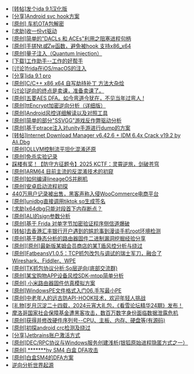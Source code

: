 + [[转帖]发个ida 9.1汉化版](https://bbs.kanxue.com/thread-286390.htm)
+ [[分享]Android svc hook方案](https://bbs.kanxue.com/thread-286308.htm)
+ [[原创]  车机OTA包解密](https://bbs.kanxue.com/thread-285256.htm)
+ [[求助]收一份vt驱动](https://bbs.kanxue.com/thread-286431.htm)
+ [[原创]简单的"DACLs 和 ACEs"利用之阻塞进程句柄](https://bbs.kanxue.com/thread-285347.htm)
+ [[原创]手搓Nt*或Zw*函数，避免被hook 支持x86_x64](https://bbs.kanxue.com/thread-284264.htm)
+ [[原创]量子注入（Quantum Injection）](https://bbs.kanxue.com/thread-286423.htm)
+ [[下载]工作助手--工作的好帮手](https://bbs.kanxue.com/thread-286430.htm)
+ [[讨论]frida在iOS/macOS的注入](https://bbs.kanxue.com/thread-286429.htm)
+ [[分享]ida 9.1 pro](https://bbs.kanxue.com/thread-285999.htm)
+ [[原创]C/C++ x86 x64 自写劫持补丁 方法大杂烩](https://bbs.kanxue.com/thread-282745.htm)
+ [[讨论]逆向的终点是卖课，准备卖课了。](https://bbs.kanxue.com/thread-286427.htm)
+ [[原创]五菱AES DFA。如今弯道今犹在，不见当年过弯人 !](https://bbs.kanxue.com/thread-284612.htm)
+ [[原创]ttEncrypt加密逆向分析（详细版）](https://bbs.kanxue.com/thread-286273.htm)
+ [[原创]Android风控详细解读以及对照工具](https://bbs.kanxue.com/thread-286120.htm)
+ [[原创]简单的部分"SSVGG"游戏反作弊驱动分析](https://bbs.kanxue.com/thread-286409.htm)
+ [[原创]基于ptrace注入对unity手游进行dump的方案](https://bbs.kanxue.com/thread-286222.htm)
+ [[转帖]Internet Download Manager v6.42.6 + IDM 6.4x Crack v19.2 by Ali.Dbg](https://bbs.kanxue.com/thread-281044.htm)
+ [[原创]OLLVM控制流平坦化混淆还原](https://bbs.kanxue.com/thread-286151.htm)
+ [[原创]免杀实验记录](https://bbs.kanxue.com/thread-286433.htm)
+ [踩楼有奖！【防守方征题令】2025 KCTF：灵霄逆旅，剑破苍穹](https://bbs.kanxue.com/thread-286311.htm)
+ [[原创]ARM64 目前主流的反混淆技术的初窥](https://bbs.kanxue.com/thread-285567.htm)
+ [[原创]如何编译lineageOS并刷机](https://bbs.kanxue.com/thread-286426.htm)
+ [[原创]安卓启动流程初探](https://bbs.kanxue.com/thread-285949.htm)
+ [440万用户记录被出售，黑客声称入侵WooCommerce电商平台](https://bbs.kanxue.com/thread-286435.htm)
+ [[原创]unidbg直接调用tiktok so生成签名](https://bbs.kanxue.com/thread-285623.htm)
+ [[求助]x64dbg只能对段首下内存断点？](https://bbs.kanxue.com/thread-286434.htm)
+ [[原创]ALI的sign参数分析](https://bbs.kanxue.com/thread-284292.htm)
+ [[原创]基于  Frida  对单字节加密验证程序侧信道爆破](https://bbs.kanxue.com/thread-281796.htm)
+ [[转帖]去香港汇丰银行开户遇到的尴尬事到漫谈手机root环境检测](https://bbs.kanxue.com/thread-285754.htm)
+ [[原创]基于静态分析的路由器固件二进制漏洞挖掘经验分享](https://bbs.kanxue.com/thread-286055.htm)
+ [[原创][原创]最新版某姆会员商店的某T盾风控分析与绕过](https://bbs.kanxue.com/thread-286243.htm)
+ [[原创]FatbeansV1.0.5：TCP抓包改包与调试的瑞士军刀，融合了Wireshark、Fiddler、WPE](https://bbs.kanxue.com/thread-284571.htm)
+ [[原创]TK抓包协议分析:So层逆向(底部交流群)](https://bbs.kanxue.com/thread-286046.htm)
+ [[原创]某宝购物APP设备风控SDK-mtop简单分析](https://bbs.kanxue.com/thread-284241.htm)
+ [[原创] 小米路由器固件仿真模拟方案](https://bbs.kanxue.com/thread-282034.htm)
+ [[原创]WindowsPE文件格式入门06.手写最小PE](https://bbs.kanxue.com/thread-286417.htm)
+ [[原创]中老年人的远古防API-HOOK技术，欢迎年轻人挑战](https://bbs.kanxue.com/thread-286436.htm)
+ [[礼物]岁月沉淀二十四载，2024元宵大礼包，《看雪论坛精华24期》发布！](https://bbs.kanxue.com/thread-280627.htm)
+ [摩洛哥国家社会保障基金遭黑客攻击，数百万数字身份面临数据泄露危机](https://bbs.kanxue.com/thread-286437.htm)
+ [[原创]获得并修改硬件序列号--CPU、主板、内存、硬盘等(有源码)](https://bbs.kanxue.com/thread-282756.htm)
+ [[原创]初探android crc检测及绕过](https://bbs.kanxue.com/thread-285790.htm)
+ [[分享]Jetbrains账户激活方式](https://bbs.kanxue.com/thread-284298.htm)
+ [[原创]DEC/RPC协议与Windows服务创建浅析(银狐原始进程隐匿方式之一）](https://bbs.kanxue.com/thread-285258.htm)
+ [[原创] *******hy SM4 白盒 DFA攻击](https://bbs.kanxue.com/thread-285313.htm)
+ [[原创]白盒SM4的DFA方案](https://bbs.kanxue.com/thread-285292.htm)
+ [逆向分析世界起源](https://bbs.kanxue.com/thread-286420.htm)
